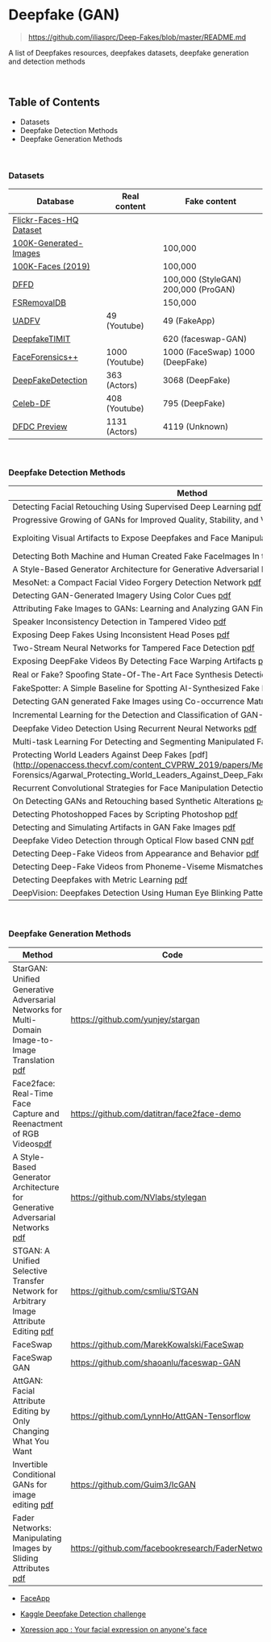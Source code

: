 # Deepfake (GAN)

> https://github.com/iliasprc/Deep-Fakes/blob/master/README.md

A list of Deepfakes resources, deepfakes datasets, deepfake generation and detection methods

<br/>

## Table of Contents

- Datasets
- Deepfake Detection Methods
- Deepfake Generation Methods

<br/>

### Datasets

| Database                                                     | Real content   | Fake content                        |
| ------------------------------------------------------------ | -------------- | ----------------------------------- |
| [Flickr-Faces-HQ Dataset](https://github.com/NVlabs/ffhq-dataset) |                |                                     |
| [100K-Generated-Images](https://arxiv.org/pdf/1812.04948.pdf) |                | 100,000                             |
| [100K-Faces (2019)](https://generated.photos/)               |                | 100,000                             |
| [DFFD](https://arxiv.org/pdf/1910.01717.pdf)                 |                | 100,000 (StyleGAN) 200,000 (ProGAN) |
| [FSRemovalDB](https://arxiv.org/pdf/1911.05351.pdf)          |                | 150,000                             |
| [UADFV](https://arxiv.org/pdf/1806.02877.pdf)                | 49 (Youtube)   | 49 (FakeApp)                        |
| [DeepfakeTIMIT](https://arxiv.org/pdf/1812.08685.pdf)        |                | 620 (faceswap-GAN)                  |
| [FaceForensics++](https://github.com/ondyari/FaceForensics)  | 1000 (Youtube) | 1000 (FaceSwap) 1000 (DeepFake)     |
| [DeepFakeDetection](https://ai.googleblog.com/2019/09/contributing-data-to-deepfake-detection.html) | 363 (Actors)   | 3068 (DeepFake)                     |
| [Celeb-DF](https://github.com/danmohaha/celeb-deepfakeforensics) | 408 (Youtube)  | 795 (DeepFake)                      |
| [DFDC Preview](https://deepfakedetectionchallenge.ai/)       | 1131 (Actors)  | 4119 (Unknown)                      |

<br/>

### Deepfake Detection Methods

| Method                                                       | Code                                                       | Year |
| ------------------------------------------------------------ | ---------------------------------------------------------- | ---- |
| Detecting Facial Retouching Using Supervised Deep Learning [pdf](https://www3.nd.edu/~kwb/Bharati_Singh_Vatsa_Bowyer_TIFS_2016.pdf) |                                                            | 2016 |
| Progressive Growing of GANs for Improved Quality, Stability, and Variation [pdf](https://arxiv.org/pdf/1710.10196.pdf) |                                                            | 2017 |
| Exploiting Visual Artifacts to Expose Deepfakes and Face Manipulations | https://github.com/FalkoMatern/Exploiting-Visual-Artifacts | 2017 |
| Detecting Both Machine and Human Created Fake FaceImages In the Wild [pdf](https://dl.acm.org/doi/pdf/10.1145/3267357.3267367) |                                                            | 2017 |
| A Style-Based Generator Architecture for Generative Adversarial Networks [pdf](https://arxiv.org/pdf/1812.04948.pdf) | https://github.com/NVlabs/stylegan                         | 2018 |
| MesoNet: a Compact Facial Video Forgery Detection Network [pdf](https://arxiv.org/pdf/1809.00888.pdf) | https://github.com/DariusAf/MesoNet                        | 2018 |
| Detecting GAN-Generated Imagery Using Color Cues [pdf](https://arxiv.org/pdf/1812.08247.pdf) |                                                            | 2018 |
| Attributing Fake Images to GANs: Learning and Analyzing GAN Fingerprints [pdf](https://arxiv.org/pdf/1811.08180.pdf) |                                                            | 2018 |
| Speaker Inconsistency Detection in Tampered Video [pdf](https://publications.idiap.ch/downloads/papers/2018/Korshunov_EUSIPCO_2018.pdf) |                                                            | 2018 |
| Exposing Deep Fakes Using Inconsistent Head Poses [pdf](https://arxiv.org/pdf/1811.00661.pdf) |                                                            | 2018 |
| Two-Stream Neural Networks for Tampered Face Detection [pdf](https://arxiv.org/pdf/1803.11276.pdf) |                                                            | 2018 |
| Exposing DeepFake Videos By Detecting Face Warping Artifacts [pdf](https://arxiv.org/pdf/1811.00656.pdf) |                                                            | 2018 |
| Real or Fake? Spooﬁng State-Of-The-Art Face Synthesis Detection Systems [pdf](https://arxiv.org/pdf/1911.05351.pdf) | https://github.com/joaocneves/gan_fingerprint_removal      | 2019 |
| FakeSpotter: A Simple Baseline for Spotting AI-Synthesized Fake Faces [pdf](https://arxiv.org/pdf/1909.06122.pdf) |                                                            | 2019 |
| Detecting GAN generated Fake Images using Co-occurrence Matrices [pdf](https://arxiv.org/pdf/1903.06836.pdf) |                                                            | 2019 |
| Incremental Learning for the Detection and Classiﬁcation of GAN-Generated Images [pdf](https://arxiv.org/pdf/1910.01568.pdf) |                                                            | 2019 |
| Deepfake Video Detection Using Recurrent Neural Networks [pdf](https://engineering.purdue.edu/~dgueraco/content/deepfake.pdf) |                                                            | 2019 |
| Multi-task Learning For Detecting and Segmenting Manipulated Facial Images and Videos [pdf](https://arxiv.org/pdf/1906.06876.pdf) |                                                            | 2019 |
| Protecting World Leaders Against Deep Fakes [pdf](http://openaccess.thecvf.com/content_CVPRW_2019/papers/Media Forensics/Agarwal_Protecting_World_Leaders_Against_Deep_Fakes_CVPRW_2019_paper.pdf) |                                                            | 2019 |
| Recurrent Convolutional Strategies for Face Manipulation Detection in Videos [pdf](https://arxiv.org/pdf/1905.00582.pdf) |                                                            | 2019 |
| On Detecting GANs and Retouching based Synthetic Alterations [pdf](https://arxiv.org/pdf/1901.09237.pdf) |                                                            | 2019 |
| Detecting Photoshopped Faces by Scripting Photoshop [pdf](http://openaccess.thecvf.com/content_ICCV_2019/papers/Wang_Detecting_Photoshopped_Faces_by_Scripting_Photoshop_ICCV_2019_paper.pdf) | https://github.com/peterwang512/FALdetector                | 2019 |
| Detecting and Simulating Artifacts in GAN Fake Images [pdf](https://arxiv.org/pdf/1907.06515.pdf) | https://github.com/ColumbiaDVMM/AutoGAN                    | 2019 |
| Deepfake Video Detection through Optical Flow based CNN [pdf](http://openaccess.thecvf.com/content_ICCVW_2019/papers/HBU/Amerini_Deepfake_Video_Detection_through_Optical_Flow_Based_CNN_ICCVW_2019_paper.pdf) |                                                            | 2019 |
| Detecting Deep-Fake Videos from Appearance and Behavior [pdf](https://ieeexplore.ieee.org/abstract/document/9360904?casa_token=rzjFI2N2UjQAAAAA:t7pb30MdRz3-Sb8m2DMDleOL4VO6ti76QlHg513BBkr5ReTrk_xlUM6OVRHVUPc0RqtasslsTXcw) |                                                            | 2020 |
| Detecting Deep-Fake Videos from Phoneme-Viseme Mismatches [pdf](https://openaccess.thecvf.com/content_CVPRW_2020/papers/w39/Agarwal_Detecting_Deep-Fake_Videos_From_Phoneme-Viseme_Mismatches_CVPRW_2020_paper.pdf) |                                                            | 2020 |
| Detecting Deepfakes with Metric Learning [pdf](https://ieeexplore.ieee.org/abstract/document/9107962?casa_token=J6JK_ok-0pAAAAAA:r5TFe9Uq3zq5EpD9PysfGsCA_4cbOhm4jjVCAmqKgL7e6v5YNn0hdgMQ-s7Lpd5cIi8XgVnB-zi9) |                                                            | 2020 |
| DeepVision: Deepfakes Detection Using Human Eye Blinking Pattern [pdf](https://ieeexplore.ieee.org/abstract/document/9072088) |                                                            | 2020 |

<br/>

### Deepfake Generation Methods

| Method                                                       | Code                                              |
| ------------------------------------------------------------ | ------------------------------------------------- |
| StarGAN: Uniﬁed Generative Adversarial Networks for Multi-Domain Image-to-Image Translation [pdf](https://arxiv.org/pdf/1711.09020.pdf) | https://github.com/yunjey/stargan                 |
| Face2face: Real-Time Face Capture and Reenactment of RGB Videos[pdf](http://www.graphics.stanford.edu/~niessner/papers/2016/1facetoface/thies2016face.pdf) | https://github.com/datitran/face2face-demo        |
| A Style-Based Generator Architecture for Generative Adversarial Networks [pdf](https://arxiv.org/pdf/1812.04948.pdf) | https://github.com/NVlabs/stylegan                |
| STGAN: A Unified Selective Transfer Network for Arbitrary Image Attribute Editing [pdf](https://arxiv.org/pdf/1904.09709.pdf) | https://github.com/csmliu/STGAN                   |
| FaceSwap                                                     | https://github.com/MarekKowalski/FaceSwap         |
| FaceSwap GAN                                                 | https://github.com/shaoanlu/faceswap-GAN          |
| AttGAN: Facial Attribute Editing by Only Changing What You Want | https://github.com/LynnHo/AttGAN-Tensorflow       |
| Invertible Conditional GANs for image editing [pdf](https://arxiv.org/pdf/1611.06355.pdf) | https://github.com/Guim3/IcGAN                    |
| Fader Networks: Manipulating Images by Sliding Attributes [pdf](https://arxiv.org/pdf/1706.00409.pdf) | https://github.com/facebookresearch/FaderNetworks |

- [FaceApp](https://www.faceapp.com/)

- [Kaggle Deepfake Detection challenge](https://www.kaggle.com/c/deepfake-detection-challenge)

- [Xpression app : Your facial expression on anyone's face](https://xpression.jp/)

<br/>

